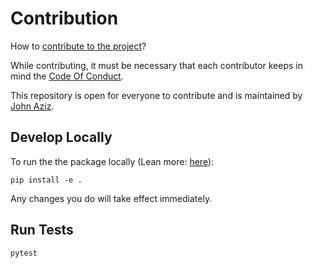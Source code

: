 # Contribution

How to [contribute to the project](https://docs.github.com/en/get-started/quickstart/contributing-to-projects)?

While contributing, it must be necessary that each contributor keeps in mind the [Code Of Conduct](./CODE_OF_CONDUCT.md).

This repository is open for everyone to contribute and is maintained by [John Aziz](https://github.com/john0isaac).

## Develop Locally

To run the the package locally (Lean more: [here](https://python-packaging-tutorial.readthedocs.io/en/latest/3_pyproject.html#installing-and-using-your-package)):

```shell
pip install -e .
```

Any changes you do will take effect immediately.

## Run Tests

```shell
pytest
```
